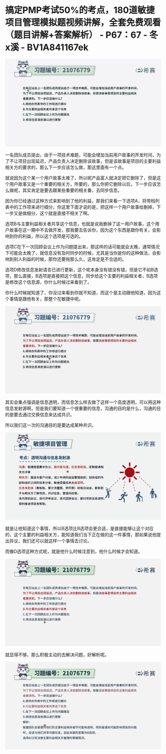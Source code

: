 # 搞定PMP考试50%的考点，180道敏捷项目管理模拟题视频讲解，全套免费观看（题目讲解+答案解析） - P67：67 - 冬x溪 - BV1A841167ek

![](img/66a2614b971d8e2d4c4ddd8d6fe1aa61_0.png)

一名团队成员提出，由于一项技术难题，可能会增加当前用户故事的开发时间，为了不让项目出现延迟，产品负责人决定删除该故事，但是该故事是项目的主要利益相关方的要求的，那么下一步应该怎么做，那这里面有一个点。

就说因为这个某一个用户故事太难了，所以呢产品富人就决定把它删除了，但是这个用户故事又是一个重要的相关方，所要的，那么你把它删除以后，下一步应该怎么做呢，其实肯定是要去跟某些重要的相关番，去同步信息。

因为你已经通过这种方式来影响到了他的利益，那我们来看一下选项A，将带档列表中的工作项来进行细分，你这里下面才说的是，把这样一个用户故事给删掉，下一步又是做细分，这个就是直接不相关了啊。

选项B与主要利益相关者共享这个信息，也就是说我删掉了这一用户故事，这个用户故事在这一期中不去做开发，那我要去告诉你，因为这个东西是跟你有关，会影响到你的利益，所以这个选项是可选的。

选项C在下一次回顾会议上作为问题提出来，那这样的话可能就会太晚，通常情况下可能会太晚了，就信息没有及时同步的时候，尤其是当你是你的这种做法，会影响到别人利益的时候，那你还要拖那么久，这肯定是不合适的。

选项D修改信息发射语言已进行更新，这个呢本身没有错没有错，但是它不如B选项，那么直接，B选项是直接把这个信息，同步给这个主要的利益相关者，B选项是修改这个信息源，你什么时候过来看到了。

你什么时候就知道了，你没过来看到你就不知道，而这个是主动跟他知道，因为这个事情是跟他有关，那整个在敏捷中呢。



![](img/66a2614b971d8e2d4c4ddd8d6fe1aa61_2.png)

其实会重点强调是信息透明，而信息怎么样去做了这样一个高度透明，可以用这种信息发射源啊，但是我们要知道一个很重要的信息，沟通的目的是什么，沟通的目的是要去通过交换信息来达成共识。

所以我们这一次的沟通目的是要达成某种共识。

![](img/66a2614b971d8e2d4c4ddd8d6fe1aa61_4.png)

就是让他知道这个事情，所以B选项比B选项会更合适，是直接能够让这个对应的，这个主要的利益相关方，能知道我们当下正在做的这一件事情，那如果说他提出异议，我们还可以就这样一个事情去讨论。

而像D选项这种方式呢，就是他什么时候注意到，他什么时候才会知道。

![](img/66a2614b971d8e2d4c4ddd8d6fe1aa61_6.png)

就显得不够，那么积极主动的去解决问题，好解析呢。

![](img/66a2614b971d8e2d4c4ddd8d6fe1aa61_8.png)